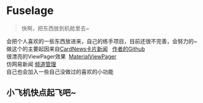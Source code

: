 # Fuselage

>  快啊，把东西放到机舱里去~  



会把个人喜欢的一些东西放进来，自己的练手项目，目前还很不完善，会努力的~  
做这个的主要起因来自[CardNews卡片新闻](https://play.google.com/store/apps/details?id=com.xio.cardnews)   [作者的Github](https://github.com/edenxio)  
很漂亮的ViewPager效果  [MaterialViewPager](https://github.com/florent37/MaterialViewPager)  
仿网易新闻 [频道管理](http://blog.csdn.net/vipzjyno1/article/details/25005851)  
自己也会加入一些自己没做过的喜欢的小功能
  
## 小飞机快点起飞吧~
